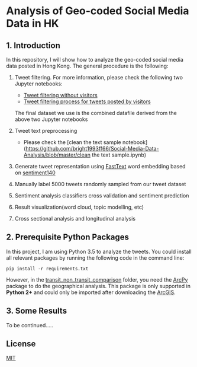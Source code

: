 # Analysis of Geo-coded Social Media Data in HK

## 1. Introduction

In this repository, I will show how to analyze the geo-coded social media data posted in Hong Kong. The general procedure is the following:

1. Tweet filtering. For more information, please check the following two Jupyter notebooks:

   - [Tweet filtering without visitors](https://github.com/bright1993ff66/Social-Media-Data-Analysis/blob/master/tweet_filtering_process_without_visitors.ipynb)
   - [Tweet filtering process for tweets posted by visitors](https://github.com/bright1993ff66/Social-Media-Data-Analysis/blob/master/tweet_filtering_process_visitors.ipynb)

   The final dataset we use is the combined datafile derived from the above two Jupyter notebooks

2. Tweet text preprocessing

   -  Please check the [clean the text sample notebook](https://github.com/bright1993ff66/Social-Media-Data-Analysis/blob/master/clean the text sample.ipynb)

3. Generate tweet representation using [FastText](https://fasttext.cc/) word embedding based on [sentiment140](http://help.sentiment140.com/for-students)

4. Manually label 5000 tweets randomly sampled from our tweet dataset

5. Sentiment analysis classifiers cross validation and sentiment prediction

6. Result visualization(word cloud, topic modelling, etc)

7. Cross sectional analysis and longitudinal analysis

## 2. Prerequisite Python Packages

In this project, I am using Python 3.5 to analyze the tweets. You could install all relevant packages by running the following code in the command line:

```shell
pip install -r requirements.txt
```

However, in the [transit_non_transit_comparison](https://github.com/bright1993ff66/Social-Media-Data-Analysis/tree/master/transit_non_transit_comparision) folder, you need the [ArcPy](https://pro.arcgis.com/en/pro-app/arcpy/get-started/what-is-arcpy-.htm) package to do the geographical analysis. This package is only supported in **Python 2+** and could only be imported after downloading the [ArcGIS](https://www.esri.com/en-us/arcgis/about-arcgis/overview).

## 3. Some Results

To be continued.....

## License

[MIT](https://github.com/bright1993ff66/Social-Media-Data-Analysis/blob/master/LICENSE)